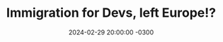 ---
title: "Immigration for Devs, left Europe!?"
layout: event
date: 2024-02-29 20:00:00 -0300
youtubeLive: https://www.youtube.com/watch?v=5fk2QNkFAnE
description: |
 I hear you thinking, “is this yet another session about doing cloud native development?”. Well.. yes, sort of, but we promise it’s going to be a good one - or so we think :). In this session we’re going to talk (and demo!) about what it means to be a good Cloud Citizen - which is more than merely putting an application in a container and deploying it. To optimize your Java application's performance and resilience in the cloud, it is essential to consider factors such as providing real-time health status through fine-grained metrics. You’ll also need to ensure fast startup, and avoid excessive resource consumption within the cluster. Being a good Cloud Citizen also involves streamlining configuration, deployment and upgrade processes. By integrating these tasks seamlessly, the application can facilitate smooth deployments and upgrades, which will lead to more efficiency and ease of management. Join us in this session and embark on a journey to develop a perfect(ish) Cloud Native Java Ap

speakers: [kdubois]
draft: false
---